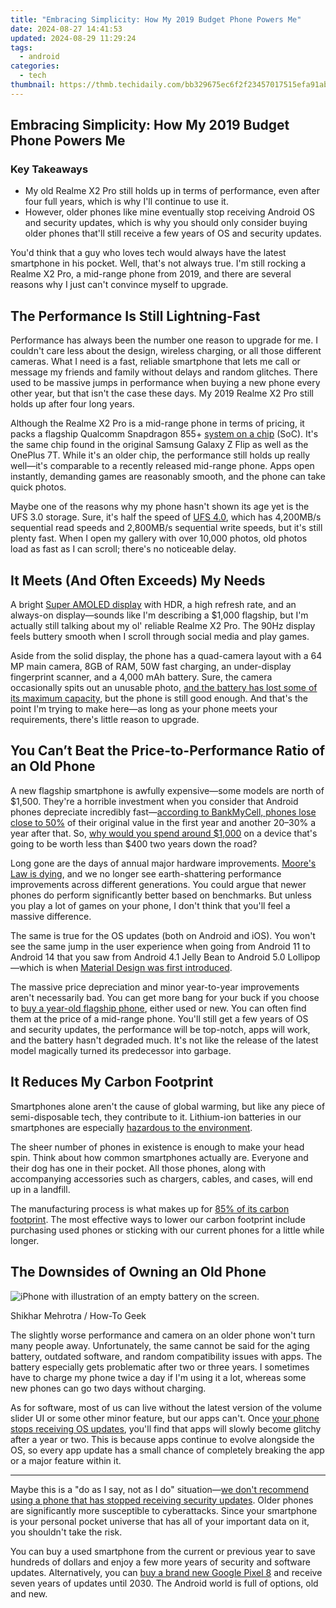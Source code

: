 ```yaml
---
title: "Embracing Simplicity: How My 2019 Budget Phone Powers Me"
date: 2024-08-27 14:41:53
updated: 2024-08-29 11:29:24
tags:
  - android
categories:
  - tech
thumbnail: https://thmb.techidaily.com/bb329675ec6f2f23457017515efa91abef31819e6a3a7e2a32d3770666fdecc3.jpg
---
```


## Embracing Simplicity: How My 2019 Budget Phone Powers Me

### Key Takeaways

* My old Realme X2 Pro still holds up in terms of performance, even after four full years, which is why I'll continue to use it.
* However, older phones like mine eventually stop receiving Android OS and security updates, which is why you should only consider buying older phones that'll still receive a few years of OS and security updates.

 You'd think that a guy who loves tech would always have the latest smartphone in his pocket. Well, that's not always true. I'm still rocking a Realme X2 Pro, a mid-range phone from 2019, and there are several reasons why I just can't convince myself to upgrade.

##  The Performance Is Still Lightning-Fast

 Performance has always been the number one reason to upgrade for me. I couldn't care less about the design, wireless charging, or all those different cameras. What I need is a fast, reliable smartphone that lets me call or message my friends and family without delays and random glitches. There used to be massive jumps in performance when buying a new phone every other year, but that isn't the case these days. My 2019 Realme X2 Pro still holds up after four long years.

 Although the Realme X2 Pro is a mid-range phone in terms of pricing, it packs a flagship Qualcomm Snapdragon 855+ [system on a chip](https://screen-activity-recording.techidaily.com/new-discovering-win11s-finest-screen-grabbers-for-2024/) (SoC). It's the same chip found in the original Samsung Galaxy Z Flip as well as the OnePlus 7T. While it's an older chip, the performance still holds up really well—it's comparable to a recently released mid-range phone. Apps open instantly, demanding games are reasonably smooth, and the phone can take quick photos.

 Maybe one of the reasons why my phone hasn't shown its age yet is the UFS 3.0 storage. Sure, it's half the speed of [UFS 4.0](https://screen-mirroring-recording.techidaily.com/best-practices-for-livestreaming-and-archiving-sports-events-for-2024/), which has 4,200MB/s sequential read speeds and 2,800MB/s sequential write speeds, but it's still plenty fast. When I open my gallery with over 10,000 photos, old photos load as fast as I can scroll; there's no noticeable delay.

##  It Meets (And Often Exceeds) My Needs

 A bright [Super AMOLED display](https://fox-http.techidaily.com/2024-approved-lightning-fast-windowed-photo-reader-for-win11/) with HDR, a high refresh rate, and an always-on display—sounds like I'm describing a $1,000 flagship, but I'm actually still talking about my ol' reliable Realme X2 Pro. The 90Hz display feels buttery smooth when I scroll through social media and play games.

 Aside from the solid display, the phone has a quad-camera layout with a 64 MP main camera, 8GB of RAM, 50W fast charging, an under-display fingerprint scanner, and a 4,000 mAh battery. Sure, the camera occasionally spits out an unusable photo, [and the battery has lost some of its maximum capacity](https://hardware-updates.techidaily.com/installing-intels-management-engine-drivers-on-windows-11817-complete-tutorial/), but the phone is still good enough. And that's the point I'm trying to make here—as long as your phone meets your requirements, there's little reason to upgrade.

##  You Can’t Beat the Price-to-Performance Ratio of an Old Phone

 A new flagship smartphone is awfully expensive—some models are north of $1,500\. They're a horrible investment when you consider that Android phones depreciate incredibly fast—[according to BankMyCell, phones lose close to 50%](https://www.bankmycell.com/blog/cell-phone-depreciation-report-2019-2020/#1) of their original value in the first year and another 20–30% a year after that. So, [why would you spend around $1,000](https://extra-hints.techidaily.com/browsing-woes-solve-the-black-screen-mystery-on-chromesafari-facebook-live/) on a device that's going to be worth less than $400 two years down the road?

 Long gone are the days of annual major hardware improvements. [Moore's Law is dying](https://blog-min.techidaily.com/how-to-remove-google-frp-lock-on-huawei-by-drfone-android-unlock-remove-google-frp/), and we no longer see earth-shattering performance improvements across different generations. You could argue that newer phones do perform significantly better based on benchmarks. But unless you play a lot of games on your phone, I don't think that you'll feel a massive difference.

 The same is true for the OS updates (both on Android and iOS). You won't see the same jump in the user experience when going from Android 11 to Android 14 that you saw from Android 4.1 Jelly Bean to Android 5.0 Lollipop—which is when [Material Design was first introduced](https://os-tips.techidaily.com/how-does-mms-work-step-by-step-tutorial-for-turning-on-rich-media-sending-in-your-phone/).

 The massive price depreciation and minor year-to-year improvements aren't necessarily bad. You can get more bang for your buck if you choose to [buy a year-old flagship phone](https://ai-vdieo-software.techidaily.com/new-the-ultimate-guide-to-video-collage-apps-for-iphone-and-ipad/), either used or new. You can often find them at the price of a mid-range phone. You'll still get a few years of OS and security updates, the performance will be top-notch, apps will work, and the battery hasn't degraded much. It's not like the release of the latest model magically turned its predecessor into garbage.

##  It Reduces My Carbon Footprint

 Smartphones alone aren't the cause of global warming, but like any piece of semi-disposable tech, they contribute to it. Lithium-ion batteries in our smartphones are especially [hazardous to the environment](https://www.instituteforenergyresearch.org/renewable/environmental-impacts-of-lithium-ion-batteries/).

 The sheer number of phones in existence is enough to make your head spin. Think about how common smartphones actually are. Everyone and their dog has one in their pocket. All those phones, along with accompanying accessories such as chargers, cables, and cases, will end up in a landfill.

 The manufacturing process is what makes up for [85% of its carbon footprint](https://www.fairplanet.org/story/smartphone-pollution-electronic-waste/). The most effective ways to lower our carbon footprint include purchasing used phones or sticking with our current phones for a little while longer.

##  The Downsides of Owning an Old Phone

![iPhone with illustration of an empty battery on the screen.](https://static1.howtogeekimages.com/wordpress/wp-content/uploads/2023/08/fix-battery-drain-issues-on-iphone.jpg) 

Shikhar Mehrotra / How-To Geek

 The slightly worse performance and camera on an older phone won't turn many people away. Unfortunately, the same cannot be said for the aging battery, outdated software, and random compatibility issues with apps. The battery especially gets problematic after two or three years. I sometimes have to charge my phone twice a day if I'm using it a lot, whereas some new phones can go two days without charging.

 As for software, most of us can live without the latest version of the volume slider UI or some other minor feature, but our apps can't. Once [your phone stops receiving OS updates](https://activate-lock.techidaily.com/how-to-delete-icloud-account-with-or-without-password-from-your-iphone-se-2022windowsmac-by-drfone-ios/), you'll find that apps will slowly become glitchy after a year or two. This is because apps continue to evolve alongside the OS, so every app update has a small chance of completely breaking the app or a major feature within it.

---

 Maybe this is a "do as I say, not as I do" situation—[we don't recommend using a phone that has stopped receiving security updates](https://facebook-video-footage.techidaily.com/updated-in-2024-diving-into-the-world-of-haul-video-content/). Older phones are significantly more susceptible to cyberattacks. Since your smartphone is your personal pocket universe that has all of your important data on it, you shouldn't take the risk.

 You can buy a used smartphone from the current or previous year to save hundreds of dollars and enjoy a few more years of security and software updates. Alternatively, you can [buy a brand new Google Pixel 8](https://screen-activity-recording.techidaily.com/from-mundane-to-marvelous-proven-methods-to-record-everyday-life-and-adventures-in-sims-4-for-2024/) and receive seven years of updates until 2030\. The Android world is full of options, old and new.

<ins class="adsbygoogle"
     style="display:block"
     data-ad-format="autorelaxed"
     data-ad-client="ca-pub-7571918770474297"
     data-ad-slot="1223367746"></ins>



<ins class="adsbygoogle"
     style="display:block"
     data-ad-client="ca-pub-7571918770474297"
     data-ad-slot="8358498916"
     data-ad-format="auto"
     data-full-width-responsive="true"></ins>
